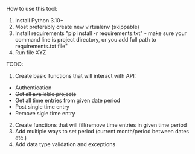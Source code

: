 How to use this tool:
1. Install Python 3.10+
2. Most preferably create new virtualenv (skippable)
3. Install requirements "pip install -r requirements.txt" - make sure your command line is project directory, or you add full path to requirements.txt file"
4. Run file XYZ



TODO:
1. Create basic functions that will interact with API:
- ~~Authentication~~
- ~~Get all available projects~~
- Get all time entries from given date period
- Post single time entry
- Remove sigle time entry
2. Create functions that will fill/remove time entries in given time period
3. Add multiple ways to set period (current month/period between dates etc.)
4. Add data type validation and exceptions